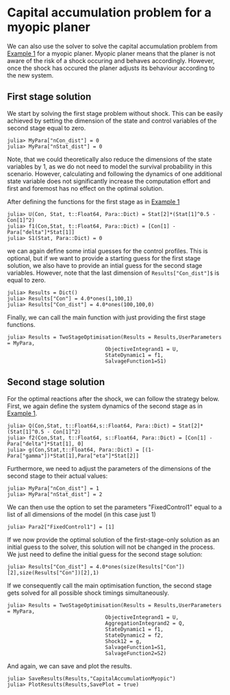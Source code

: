 # Capital accumulation problem for a myopic planer

We can also use the solver to solve the capital accumulation problem from [Example 1](Test1.md) for a myopic planer. Myopic planer means that the planer is not aware of the risk of a shock occuring and behaves accordingly. However, once the shock has occured the planer adjusts its behaviour according to the new system.

## First stage solution

We start by solving the first stage problem without shock. This can be easily achieved by setting the dimension of the state and control variables of the second stage equal to zero.

```julia-repl
julia> MyPara["nCon_dist"] = 0
julia> MyPara["nStat_dist"] = 0
```

Note, that we could theoretically also reduce the dimensions of the state variables by 1, as we do not need to model the survival probability in this scenario. However, calculating and following the dynamics of one additional state variable does not significantly increase the computation effort and first and foremost has no effect on the optimal solution.

After defining the functions for the first stage as in [Example 1](Test1.md)
```julia-repl
julia> U(Con, Stat, t::Float64, Para::Dict) = Stat[2]*(Stat[1]^0.5 - Con[1]^2)
julia> f1(Con,Stat, t::Float64, Para::Dict) = [Con[1] - Para["delta"]*Stat[1]]
julia> S1(Stat, Para::Dict) = 0
```
we can again define some intial guesses for the control profiles. This is optional, but if we want to provide a starting guess for the first stage solution, we also have to provide an intial guess for the second stage variables. However, note that the last dimension of ```Results["Con_dist"]$``` is equal to zero.

```julia-repl
julia> Results = Dict()
julia> Results["Con"] = 4.0*ones(1,100,1)
julia> Results["Con_dist"] = 4.0*ones(100,100,0)
```

Finally, we can call the main function with just providing the first stage functions.
```julia-repl
julia> Results = TwoStageOptimisation(Results = Results,UserParameters = MyPara,
                                ObjectiveIntegrand1 = U, 
                                StateDynamic1 = f1,
                                SalvageFunction1=S1)
```


## Second stage solution

For the optimal reactions after the shock, we can follow the strategy below. First, we again define the system dynamics of the second stage as in [Example 1](Test1.md).

```julia-repl
julia> Q(Con,Stat, t::Float64,s::Float64, Para::Dict) = Stat[2]*(Stat[1]^0.5 - Con[1]^2)
julia> f2(Con,Stat, t::Float64, s::Float64, Para::Dict) = [Con[1] - Para["delta"]*Stat[1], 0]
julia> g(Con,Stat,t::Float64, Para::Dict) = [(1-Para["gamma"])*Stat[1],Para["eta"]*Stat[2]]
```
Furthermore, we need to adjust the parameters of the dimensions of the second stage to their actual values:
```julia-repl
julia> MyPara["nCon_dist"] = 1
julia> MyPara["nStat_dist"] = 2
```

We can then use the option to set the parameters "FixedControl1" equal to a list of all dimensions of the model (in this case just 1)

```julia-repl
julia> Para2["FixedControl1"] = [1]
```

If we now provide the optimal solution of the first-stage-only solution as an initial guess to the solver, this solution will not be changed in the process. We just need to define the initial guess for the second stage solution:

```julia-repl
julia> Results["Con_dist"] = 4.0*ones(size(Results["Con"])[2],size(Results["Con"])[2],1)
```

If we consequently call the main optimisation function, the second stage gets solved for all possible shock timings simultaneously.
```julia-repl
julia> Results = TwoStageOptimisation(Results = Results,UserParameters = MyPara,
                                ObjectiveIntegrand1 = U, 
                                AggregationIntegrand2 = Q,
                                StateDynamic1 = f1,
                                StateDynamic2 = f2, 
                                Shock12 = g,
                                SalvageFunction1=S1,
                                SalvageFunction2=S2)
```

And again, we can save and plot the results.

```julia-repl
julia> SaveResults(Results,"CapitalAccumulationMyopic")
julia> PlotResults(Results,SavePlot = true)
```
